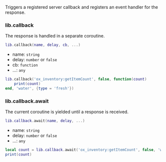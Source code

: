 Triggers a registered server callback and registers an event handler for the response.

### lib.callback
The response is handled in a separate coroutine.
```lua
lib.callback(name, delay, cb, ...)
```
* name: `string`
* delay: `number` or `false`
* cb: `function`
* ...: `any`

```lua
lib.callback('ox_inventory:getItemCount', false, function(count)
    print(count)
end, 'water', {type = 'fresh'})
```

### lib.callback.await
The current coroutine is yielded until a response is received.
```lua
lib.callback.await(name, delay, ...)
```
* name: `string`
* delay: `number` or `false`
* ...: `any`

```lua
local count = lib.callback.await('ox_inventory:getItemCount', false, 'water', {type = 'fresh'})
print(count)
```
